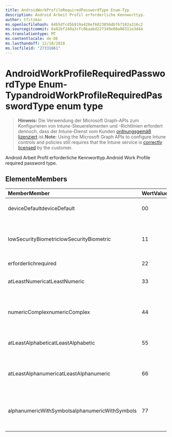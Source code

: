 ```yaml
---
title: AndroidWorkProfileRequiredPasswordType Enum-Typ
description: Android Arbeit Profil erforderliche Kennworttyp.
author: tfitzmac
ms.openlocfilehash: 64b5dfcd5b919a428ef6823856dbf67102a316c2
ms.sourcegitcommit: 6a82bf240a3cfc0baabd227349e08a08311e3d44
ms.translationtype: MT
ms.contentlocale: de-DE
ms.lasthandoff: 12/18/2018
ms.locfileid: "27331661"
---
```

# <a name="androidworkprofilerequiredpasswordtype-enum-type"></a><span data-ttu-id="c36fc-103">AndroidWorkProfileRequiredPasswordType Enum-Typ</span><span class="sxs-lookup"><span data-stu-id="c36fc-103">androidWorkProfileRequiredPasswordType enum type</span></span>

> <span data-ttu-id="c36fc-104">**Hinweis:** Die Verwendung der Microsoft Graph-APIs zum Konfigurieren von Intune-Steuerelementen und -Richtlinien erfordert dennoch, dass der Intune-Dienst vom Kunden [ordnungsgemäß lizenziert](https://go.microsoft.com/fwlink/?linkid=839381) ist.</span><span class="sxs-lookup"><span data-stu-id="c36fc-104">**Note:** Using the Microsoft Graph APIs to configure Intune controls and policies still requires that the Intune service is [correctly licensed](https://go.microsoft.com/fwlink/?linkid=839381) by the customer.</span></span>

<span data-ttu-id="c36fc-105">Android Arbeit Profil erforderliche Kennworttyp.</span><span class="sxs-lookup"><span data-stu-id="c36fc-105">Android Work Profile required password type.</span></span>
## <a name="members"></a><span data-ttu-id="c36fc-106">Elemente</span><span class="sxs-lookup"><span data-stu-id="c36fc-106">Members</span></span>
|<span data-ttu-id="c36fc-107">Member</span><span class="sxs-lookup"><span data-stu-id="c36fc-107">Member</span></span>|<span data-ttu-id="c36fc-108">Wert</span><span class="sxs-lookup"><span data-stu-id="c36fc-108">Value</span></span>|<span data-ttu-id="c36fc-109">Beschreibung</span><span class="sxs-lookup"><span data-stu-id="c36fc-109">Description</span></span>|
|:---|:---|:---|
|<span data-ttu-id="c36fc-110">deviceDefault</span><span class="sxs-lookup"><span data-stu-id="c36fc-110">deviceDefault</span></span>|<span data-ttu-id="c36fc-111">0</span><span class="sxs-lookup"><span data-stu-id="c36fc-111">0</span></span>|<span data-ttu-id="c36fc-112">Gerät Standardwert, keine beabsichtigt.</span><span class="sxs-lookup"><span data-stu-id="c36fc-112">Device default value, no intent.</span></span>|
|<span data-ttu-id="c36fc-113">lowSecurityBiometric</span><span class="sxs-lookup"><span data-stu-id="c36fc-113">lowSecurityBiometric</span></span>|<span data-ttu-id="c36fc-114">1</span><span class="sxs-lookup"><span data-stu-id="c36fc-114">1</span></span>|<span data-ttu-id="c36fc-115">Niedrige Sicherheit Biometrik basierend erforderliche Kennwort.</span><span class="sxs-lookup"><span data-stu-id="c36fc-115">Low security biometrics based password required.</span></span>|
|<span data-ttu-id="c36fc-116">erforderlich</span><span class="sxs-lookup"><span data-stu-id="c36fc-116">required</span></span>|<span data-ttu-id="c36fc-117">2</span><span class="sxs-lookup"><span data-stu-id="c36fc-117">2</span></span>|<span data-ttu-id="c36fc-118">Erforderlich.</span><span class="sxs-lookup"><span data-stu-id="c36fc-118">Required.</span></span>|
|<span data-ttu-id="c36fc-119">atLeastNumeric</span><span class="sxs-lookup"><span data-stu-id="c36fc-119">atLeastNumeric</span></span>|<span data-ttu-id="c36fc-120">3</span><span class="sxs-lookup"><span data-stu-id="c36fc-120">3</span></span>|<span data-ttu-id="c36fc-121">Mindestens numerische erforderliche Kennwort.</span><span class="sxs-lookup"><span data-stu-id="c36fc-121">At least numeric password required.</span></span>|
|<span data-ttu-id="c36fc-122">numericComplex</span><span class="sxs-lookup"><span data-stu-id="c36fc-122">numericComplex</span></span>|<span data-ttu-id="c36fc-123">4</span><span class="sxs-lookup"><span data-stu-id="c36fc-123">4</span></span>|<span data-ttu-id="c36fc-124">Numerische komplexe Kennwort erforderlich.</span><span class="sxs-lookup"><span data-stu-id="c36fc-124">Numeric complex password required.</span></span>|
|<span data-ttu-id="c36fc-125">atLeastAlphabetic</span><span class="sxs-lookup"><span data-stu-id="c36fc-125">atLeastAlphabetic</span></span>|<span data-ttu-id="c36fc-126">5</span><span class="sxs-lookup"><span data-stu-id="c36fc-126">5</span></span>|<span data-ttu-id="c36fc-127">Mindestens alphabetische erforderliche Kennwort.</span><span class="sxs-lookup"><span data-stu-id="c36fc-127">At least alphabetic password required.</span></span>|
|<span data-ttu-id="c36fc-128">atLeastAlphanumeric</span><span class="sxs-lookup"><span data-stu-id="c36fc-128">atLeastAlphanumeric</span></span>|<span data-ttu-id="c36fc-129">6</span><span class="sxs-lookup"><span data-stu-id="c36fc-129">6</span></span>|<span data-ttu-id="c36fc-130">Mindestens Alphanumerisches Kennwort erforderlich.</span><span class="sxs-lookup"><span data-stu-id="c36fc-130">At least alphanumeric password required.</span></span>|
|<span data-ttu-id="c36fc-131">alphanumericWithSymbols</span><span class="sxs-lookup"><span data-stu-id="c36fc-131">alphanumericWithSymbols</span></span>|<span data-ttu-id="c36fc-132">7</span><span class="sxs-lookup"><span data-stu-id="c36fc-132">7</span></span>|<span data-ttu-id="c36fc-133">Mindestens alphanumerisch Symbole erforderliche Kennwort.</span><span class="sxs-lookup"><span data-stu-id="c36fc-133">At least alphanumeric with symbols password required.</span></span>|



